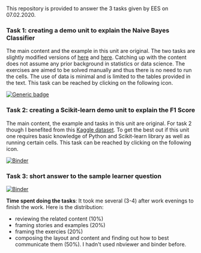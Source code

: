 # 

This repository is provided to answer the 3 tasks given by EES on 07.02.2020.

### Task 1: creating a demo unit to explain the Naive Bayes Classifier
The main content and the example in this unit are original. The two tasks are slightly modified versions of [here](https://www.datasciencecentral.com/m/blogpost?id=6448529%3ABlogPost%3A285052) and [here](https://youtu.be/ZAfarappAO0). Catching up with the content does not assume any prior background in statistics or data science. The exercises are aimed to be solved manually and thus there is no need to run the cells. The use of data is minimal and is limited to the tables provided in the text. This task can be reached by clicking on the following icon.

[![Generic badge](https://img.shields.io/badge/jupyter_nbviewer-Task_1-green)](https://nbviewer.jupyter.org/github/AmirKhalilzadeh/conda/blob/master/Task_1.ipynb)

### Task 2: creating a Scikit-learn demo unit to explain the F1 Score
The main content, the example and tasks in this unit are original. For task 2 though I benefited from this [Kaggle dataset](https://www.kaggle.com/uciml/pima-indians-diabetes-database). To get the best out if this unit one requires basic knowledge of Python and Scikit-learn library as well as running certain cells. This task can be reached by clicking on the following icon.

[![Binder](https://img.shields.io/badge/jupyter_mybinder-Task_2-green)](https://mybinder.org/v2/gh/AmirKhalilzadeh/conda/master?filepath=task_2.ipynb)


### Task 3: short answer to the sample learner question

[![Binder](https://img.shields.io/badge/jupyter_nbviewer-Task_3-green)](https://nbviewer.jupyter.org/github/AmirKhalilzadeh/conda/blob/master/task_3.ipynb)

<b>Time spent doing the tasks</b>:
It took me several (3-4) after work evenings to finish the work. Here is the distribution:
  - reviewing the related content (10%)
  - framing stories and examples (20%)
  - framing the exercies (20%)
  - composing the layout and content and finding out how to best communicate them (50%). I hadn't used nbviewer and binder before.

